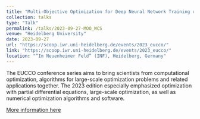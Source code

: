 ```yaml
---
title: "Multi-Objective Optimization for Deep Neural Network Training using Weighted Chebyshev Scalarization"
collection: talks
type: "Talk"
permalink: /talks/2023-09-27-MOO_WCS
venue: "Heidelberg University"
date: 2023-09-27
url: "https://scoop.iwr.uni-heidelberg.de/events/2023_eucco/"
link: "https://scoop.iwr.uni-heidelberg.de/events/2023_eucco/"
location: "“Im Neuenheimer Feld” (INF), Heidelberg, Germany"
---
```


The EUCCO conference series aims to bring scientists from computational optimization, algorithms for large-scale optimization problems and related applications together. The 2023 edition especially emphasized optimization with partial differential equations, large-scale optimization, as well as numerical optimization algorithms and software. 

[More information here](https://scoop.iwr.uni-heidelberg.de/events/2023_eucco/#venue)
